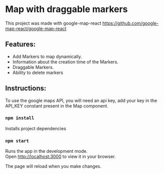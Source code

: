 # Map with draggable markers

This project was made with google-map-react
https://github.com/google-map-react/google-map-react

## Features: 

-  Add Markers to map dynamically.
-  Information about the creation time of the Markers.
-  Draggable Markers.
-  Ability to delete markers

## Instructions:

To use the google maps API, you will need an api key, add your key in the API_KEY constant present in the Map component.

### `npm install`

Installs project dependencies

### `npm start`

Runs the app in the development mode.\
Open [http://localhost:3000](http://localhost:3000) to view it in your browser.

The page will reload when you make changes.
